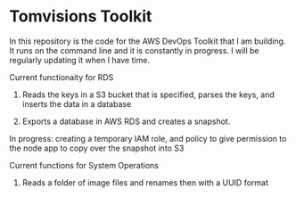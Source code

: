 # Tomvisions Toolkit

In this repository is the code for the AWS DevOps Toolkit that I am building. It runs on the command line and it is constantly in progress. I will be regularly updating it when I have time.

Current functionaity for RDS

1) Reads the keys in a S3 bucket that is specified, parses the keys, and inserts the data in a database

2) Exports a database in AWS RDS and creates a snapshot. 

In progress: creating a temporary IAM role, and policy to give permission to the node app to copy over the snapshot into S3


Current functions for System Operations

1) Reads a folder of image files and renames then with a UUID format